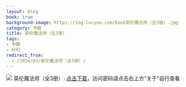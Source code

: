 ```yaml
---
layout: blog
book: true
background-image: https://img.locyoo.com/book英伦魔法师（全3册）.jpg
category: 书籍
title: 英伦魔法师（全3册）
tags:
- 书籍
- 科幻
redirect_from:
  - /2024/03/英伦魔法师（全3册）/
---
```

![](https://img.locyoo.com/book英伦魔法师（全3册）.jpg)
英伦魔法师（全3册）: <a name = "ref1" href="https://url18.ctfile.com/f/50983618-1334836118-39d941?p=3619">点击下载</a>，访问密码请点击右上方“关于”自行查看